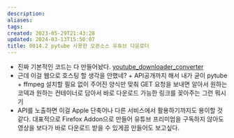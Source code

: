 ```yaml
---
description:
aliases: 
tags: 
created: 2023-05-29T21:43:28
updated: 2024-03-13T15:50:07
title: 0014.2 pytube 사용한 오픈소스 유튜브 다운로더
---
```

- 진짜 기본적인 코드는 다 만들어놨다. [youtube_downloader_converter](https://github.com/ChoiWheatley/youtube_downloader_converter)
- 근데 이걸 웹으로 호스팅 할 생각을 안했네? + API공개까지 해서 내가 굳이 pytube + ffmpeg 설치할 필요 없이 주어진 양식만 맞춰 GET 요청을 보내면 알아서 원하는 코덱과 원하는 컨테이너로 담아서 바로 다운로드 가능한 링크를 꽂아주는 그런 뭐시기 
- API를 노출하면 이걸 Apple 단축어나 다른 서비스에서 활용하기까지도 용이할 것 같다. 대표적으로 Firefox Addon으로 만들어 유튜브 프리미엄을 구독하지 않아도 영상을 보다가 바로 다운로드 받을 수 있게끔 만들어도 보고싶다.
